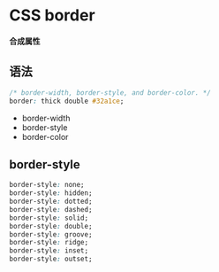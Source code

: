 # CSS border

**合成属性**

## 语法

```css
/* border-width, border-style, and border-color. */
border: thick double #32a1ce;
```

- border-width
- border-style
- border-color

## border-style

```css
border-style: none;
border-style: hidden;
border-style: dotted;
border-style: dashed;
border-style: solid;
border-style: double;
border-style: groove;
border-style: ridge;
border-style: inset;
border-style: outset;
```
